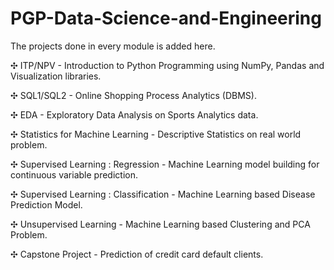 # PGP-Data-Science-and-Engineering

The projects done in every module is added here.

✣ ITP/NPV - Introduction to Python Programming using NumPy, Pandas and Visualization libraries.

✣ SQL1/SQL2 - Online Shopping Process Analytics (DBMS).

✣ EDA - Exploratory Data Analysis on Sports Analytics data.

✣ Statistics for Machine Learning - Descriptive Statistics on real world problem.

✣ Supervised Learning : Regression - Machine Learning model building for continuous variable prediction.

✣ Supervised Learning : Classification - Machine Learning based Disease Prediction Model.

✣ Unsupervised Learning - Machine Learning based Clustering and PCA Problem.

✣ Capstone Project - Prediction of credit card default clients.
